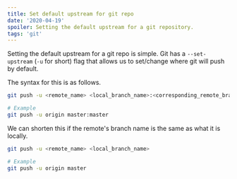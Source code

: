 ```yaml
---
title: Set default upstream for git repo
date: '2020-04-19'
spoiler: Setting the default upstream for a git repository.
tags: 'git'
---
```


Setting the default upstream for a git repo is simple. Git has a `--set-upstream` (`-u` for short) flag that allows us to set/change where git will push by default.

The syntax for this is as follows.

```sh
git push -u <remote_name> <local_branch_name>:<corresponding_remote_branch_name>
```

```sh
# Example
git push -u origin master:master
```

We can shorten this if the remote's branch name is the same as what it is locally.

```sh
git push -u <remote_name> <local_branch_name>
```

```sh
# Example
git push -u origin master
```


